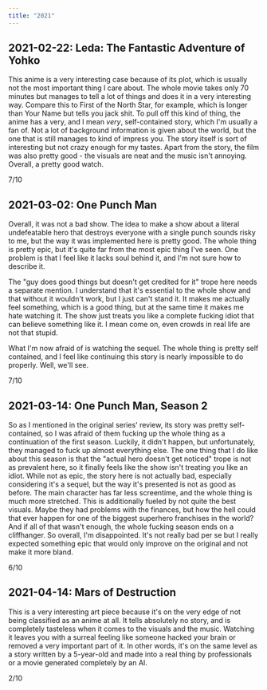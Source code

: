 ```yaml
---
title: "2021"
---
```


## 2021-02-22: Leda: The Fantastic Adventure of Yohko

This anime is a very interesting case because of its plot, which is
usually not the most important thing I care about. The whole movie
takes only 70 minutes but manages to tell a lot of things and does it
in a very interesting way. Compare this to First of the North Star,
for example, which is longer than Your Name but tells you jack shit.
To pull off this kind of thing, the anime has a very, and I mean
*very*, self-contained story, which I'm usually a fan of. Not a lot of
background information is given about the world, but the one that is
still manages to kind of impress you. The story itself is sort of
interesting but not crazy enough for my tastes. Apart from the story,
the film was also pretty good - the visuals are neat and the music
isn't annoying. Overall, a pretty good watch.

7/10

## 2021-03-02: One Punch Man

Overall, it was not a bad show. The idea to make a show about a
literal undefeatable hero that destroys everyone with a single punch
sounds risky to me, but the way it was implemented here is pretty
good. The whole thing is pretty epic, but it's quite far from the most
epic thing I've seen. One problem is that I feel like it lacks soul
behind it, and I'm not sure how to describe it.

The "guy does good things but doesn't get credited for it" trope here
needs a separate mention. I understand that it's essential to the
whole show and that without it wouldn't work, but I just can't stand
it. It makes me actually feel something, which is a good thing, but at
the same time it makes me hate watching it. The show just treats you
like a complete fucking idiot that can believe something like it. I
mean come on, even crowds in real life are not that stupid.

What I'm now afraid of is watching the sequel. The whole thing is
pretty self contained, and I feel like continuing this story is nearly
impossible to do properly. Well, we'll see.

7/10

## 2021-03-14: One Punch Man, Season 2

So as I mentioned in the original series' review, its story was pretty
self-contained, so I was afraid of them fucking up the whole thing as
a continuation of the first season. Luckily, it didn't happen, but
unfortunately, they managed to fuck up almost everything else. The one
thing that I do like about this season is that the "actual hero
doesn't get noticed" trope is not as prevalent here, so it finally
feels like the show isn't treating you like an idiot. While not as
epic, the story here is not actually bad, especially considering it's
a sequel, but the way it's presented is not as good as before. The
main character has far less screentime, and the whole thing is much
more stretched. This is additionally fueled by not quite the best
visuals. Maybe they had problems with the finances, but how the hell
could that ever happen for one of the biggest superhero franchises in
the world? And if all of that wasn't enough, the whole fucking season
ends on a cliffhanger. So overall, I'm disappointed. It's not really
bad per se but I really expected something epic that would only
improve on the original and not make it more bland.

6/10

## 2021-04-14: Mars of Destruction

This is a very interesting art piece because it's on the very edge of
not being classified as an anime at all. It tells absolutely no story,
and is completely tasteless when it comes to the visuals and the
music. Watching it leaves you with a surreal feeling like someone
hacked your brain or removed a very important part of it. In other
words, it's on the same level as a story written by a 5-year-old and
made into a real thing by professionals or a movie generated
completely by an AI.

2/10
